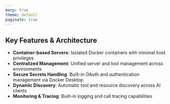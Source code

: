```yaml
---
marp: true
theme: default
paginate: true
---
```


## Key Features & Architecture

- **Container-based Servers**: Isolated Docker containers with minimal host privileges
- **Centralized Management**: Unified server and tool management across environments
- **Secure Secrets Handling**: Built-in OAuth and authentication management via Docker Desktop
- **Dynamic Discovery**: Automatic tool and resource discovery across AI clients
- **Monitoring & Tracing**: Built-in logging and call tracing capabilities
